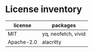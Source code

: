 # License inventory

| license    | packages            |
| ---------- | ------------------- |
| MIT        | yq, neofetch, vivid |
| Apache-2.0 | alacritty           |
